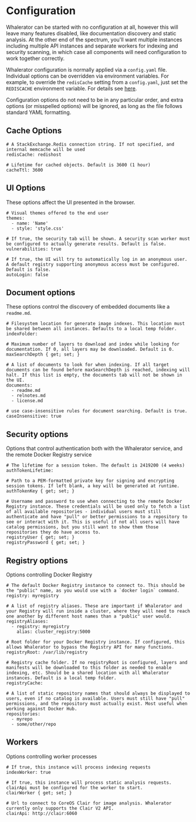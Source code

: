 # Configuration

Whalerator can be started with no configuration at all, however this will leave many features disabled, like documentation discovery and static analysis. At the other end of the spectrum, you'll want multiple instances including multiple API instances and separate workers for indexing and security scanning, in which case all components will need configuration to work together correctly.

Whalerator configuration is normally applied via a `config.yaml` file. Individual options can be overridden via environment variables. For example, to override the `redisCache` setting from a `config.yaml`, just set the `REDISCACHE` environment variable. For details see [here](https://docs.microsoft.com/en-us/aspnet/core/fundamentals/configuration/?view=aspnetcore-3.1).

Configuration options do not need to be in any particular order, and extra options (or misspelled options) will be ignored, as long as the file follows standard YAML formatting.

## Cache Options

```{yaml}
# A StackExchange.Redis connection string. If not specified, and internal memcache will be used
redisCache: redishost

# Lifetime for cached objects. Default is 3600 (1 hour)
cacheTtl: 3600
```

## UI Options

These options affect the UI presented in the browser.

```{yaml}
# Visual themes offered to the end user
themes:
  - name: 'Name'
  - style: 'style.css'

# If true, the security tab will be shown. A security scan worker must be configured to actually generate results. Default is false.
vulnerabilities: true

# If true, the UI will try to automatically log in an anonymous user. A default registry supporting anonymous access must be configured. Default is false.
autoLogin: false
```

## Document options

These options control the discovery of embedded documents like a `readme.md`.

```{yaml}
# Filesystem location for generate image indexes. This location must be shared between all instances. Defaults to a local temp folder.
indexFolder:

# Maximum number of layers to download and index while looking for documentation. If 0, all layers may be downloaded. Default is 0.
maxSearchDepth { get; set; }

# A list of documents to look for when indexing. If all target documents can be found before maxSearchDepth is reached, indexing will halt. If this list is empty, the documents tab will not be shown in the UI.
documents:
  - readme.md
  - relnotes.md
  - license.md

# use case-insensitive rules for document searching. Default is true.
caseInsensitive: true
```

## Security options

Options that control authentication both with the Whalerator service, and the remote Docker Registry service

```{yaml}
# The lifetime for a session token. The default is 2419200 (4 weeks)
authTokenLifetime:

# Path to a PEM-formatted private key for signing and encrypting session tokens. If left blank, a key will be generated at runtime.
authTokenKey { get; set; }

# Username and password to use when connecting to the remote Docker Registry instance. These credentials will be used only to fetch a list of all available repositories - individual users must still authenticate and have "pull" or better permissions to a repository to see or interact with it. This is useful if not all users will have catalog permissions, but you still want to show them those repositories they do have access to.
registryUser { get; set; }
registryPassword { get; set; }
```

## Registry options

Options controlling Docker Registry

```{yaml}
# The default Docker Registry instance to connect to. This should be the "public" name, as you would use with a `docker login` command.
registry: myregistry

# A list of registry aliases. These are important if Whalerator and your Registry will run inside a cluster, where they will need to reach one another by different host names than a "public" user would.
registryAliases:
  - registry: myregistry
    alias: cluster_registry:5000

# Root folder for your Docker Registry instance. If configured, this allows Whalerator to bypass the Registry API for many functions.
registryRoot: /var/lib/registry

# Registry cache folder. If no registryRoot is configured, layers and manifests will be downloaded to this folder as needed to enable indexing, etc. Should be a shared location with all Whalerator instances. Default is a local temp folder.
registryCache:

# A list of static repository names that should always be displayed to users, even if no catalog is available. Users must still have "pull" permissions, and the repository must actually exist. Most useful when working against Docker Hub.
repositories:
  - myrepo
  - some/other/repo
```

## Workers

Options controlling worker processes

```{yaml}
# If true, this instance will process indexing requests
indexWorker: true

# If true, this instance will process static analysis requests. clairApi must be configured for the worker to start.
clairWorker { get; set; }

# Url to connect to CoreOS Clair for image analysis. Whalerator currently only supports the Clair V2 API.
clairApi: http://clair:6060
```
